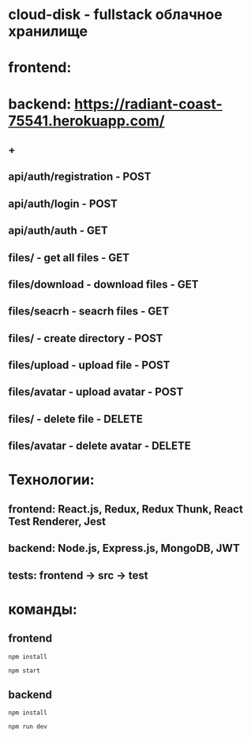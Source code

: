 # cloud-disk - fullstack облачное хранилище

# frontend:

# backend: https://radiant-coast-75541.herokuapp.com/

## +

## api/auth/registration - POST
## api/auth/login - POST
## api/auth/auth - GET

## files/ - get all files - GET
## files/download - download files - GET
## files/seacrh - seacrh files - GET
## files/ - create directory - POST
## files/upload - upload file - POST
## files/avatar - upload avatar - POST
## files/ - delete file - DELETE
## files/avatar - delete avatar - DELETE

# Технологии:

## frontend: React.js, Redux, Redux Thunk, React Test Renderer, Jest

## backend: Node.js, Express.js, MongoDB, JWT

## tests: frontend -> src -> test

# команды:
## frontend

````
npm install
````
````
npm start
````

## backend

````
npm install
````
````
npm run dev

